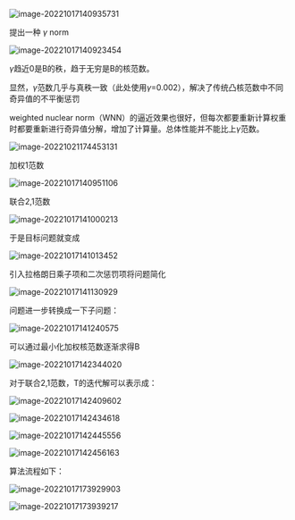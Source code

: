 ![image-20221017140935731](http://imagebed.krins.cloud/api/image/0VX04622.png)

提出一种 $\gamma$ norm 

![image-20221017140923454](http://imagebed.krins.cloud/api/image/X84L8D20.png)

$\gamma$趋近0是B的秩，趋于无穷是B的核范数。

显然，$\gamma$范数几乎与真秩一致（此处使用$\gamma$=0.002），解决了传统凸核范数中不同奇异值的不平衡惩罚

 weighted nuclear norm（WNN）的逼近效果也很好，但每次都要重新计算权重时都要重新进行奇异值分解，增加了计算量。总体性能并不能比上$\gamma$范数。

![image-20221021174453131](http://imagebed.krins.cloud/api/image/V4XDV426.png)

加权1范数

![image-20221017140951106](http://imagebed.krins.cloud/api/image/N88B22XN.png)

联合2,1范数

![image-20221017141000213](http://imagebed.krins.cloud/api/image/6FD4J66N.png)

于是目标问题就变成

![image-20221017141013452](http://imagebed.krins.cloud/api/image/ZF640406.png)

引入拉格朗日乘子项和二次惩罚项将问题简化

![image-20221017141130929](http://imagebed.krins.cloud/api/image/2TZD6JJ6.png)

问题进一步转换成一下子问题：

![image-20221017141240575](http://imagebed.krins.cloud/api/image/NBL84BZ4.png)

可以通过最小化加权核范数逐渐求得B

![image-20221017142344020](http://imagebed.krins.cloud/api/image/DV6644L0.png)

对于联合2,1范数，T的迭代解可以表示成：

![image-20221017142409602](http://imagebed.krins.cloud/api/image/HZ6N28PL.png)

![image-20221017142434618](http://imagebed.krins.cloud/api/image/VHLRNL06.png)

![image-20221017142445556](http://imagebed.krins.cloud/api/image/L8RLXZT0.png)

![image-20221017142456163](http://imagebed.krins.cloud/api/image/8680684J.png)

算法流程如下：

![image-20221017173929903](http://imagebed.krins.cloud/api/image/4FPP2R84.png)

![image-20221017173939217](http://imagebed.krins.cloud/api/image/H6L4L6VJ.png)